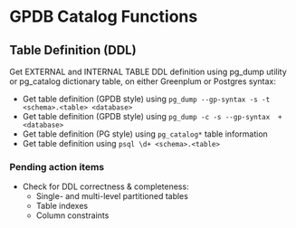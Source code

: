 # GPDB Catalog Functions

## Table Definition (DDL)
Get EXTERNAL and INTERNAL TABLE DDL definition using pg_dump utility or pg_catalog dictionary table, on either Greenplum or Postgres syntax:
- Get table definition (GPDB style) using `pg_dump --gp-syntax -s -t  <schema>.<table> <database>`
- Get table definition (GPDB style) using `pg_dump -c -s --gp-syntax  + <database>`
- Get table definition (PG style) using `pg_catalog*` table information
- Get table definition using `psql \d+ <schema>.<table>`

### Pending action items
- Check for DDL correctness & completeness:
  - Single- and multi-level partitioned tables
  - Table indexes
  - Column constraints
